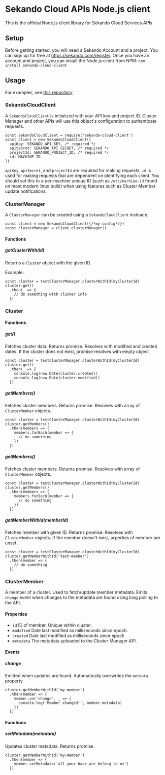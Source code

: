 # Sekando Cloud APIs Node.js client

This is the official Node.js client library for Sekando Cloud Services APIs

## Setup

Before getting started, you will need a Sekando Account and a project. You can sign up for free at <https://sekando.com/register>. Once you have an account and project, you can install the Node.js client from NPM: `npm install sekando-cloud-client`


## Usage

For examples, see [this repository](https://github.com/sekando/cluster-manager-digitalocean-example)

### SekandoCloudClient

A `SekandoCloudClient` is initialized with your API key and project ID. Cluster Manager and other APIs will use this object's configuration to authenticate requests.

````
const SekandoCloudClient = require('sekando-cloud-client')
const client = new SekandoCloudClient({
  apiKey: SEKANDO_API_KEY, /* required */
  apiSecret: SEKANDO_API_SECRET, /* required */
  projectId: SEKANDO_PROJECT_ID, /* required */
  id: MACHINE_ID
})
````

`apiKey`, `apiSecret`, and `projectId` are required for making requests. `id` is used for making requests that are dependent on identifying each client. You should set this to a per-machine unique ID (such as `/etc/machine-id` found on most modern linux build) when using features such as Cluster Member update notifications.

### ClusterManager

A `ClusterManager` can be created using a `SekandoCloudClient` instnace.

````
const client = new SekandoCloudClient({/*my config*/})
const clusterManager = client.clusterManager()
````

#### Functions

##### getClusterWith(id)

Returns a `Cluster` object with the given ID.

Example:

````
const cluster = testClusterManager.clusterWithId(myClusterId)
cluster.get()
  .then(_ => {
    // do something with cluster info
  })
````

### Cluster

#### Functions

##### get()

Fetches cluster data. Returns promise. Resolves with modified and created dates. If the cluster does not exist, promise resolves with empty object

````
const cluster = testClusterManager.clusterWithId(myClusterId)
cluster.get()
  .then(_ => {
    console.log(new Date(cluster.created))
    console.log(new Date(cluster.modified))
  })
````

##### getMembers() 

Fetches cluster members. Returns promise. Resolves with array of `ClusterMember` objects.

````
const cluster = testClusterManager.clusterWithId(myClusterId)
cluster.getMembers()
  .then(members => {
    members.forEach(member => {
      // do something
    })
  })
````

##### getMembers() 

Fetches cluster members. Returns promise. Resolves with array of `ClusterMember` objects.

````
const cluster = testClusterManager.clusterWithId(myClusterId)
cluster.getMembers()
  .then(members => {
    members.forEach(member => {
      // do something
    })
  })
````

##### getMemberWithId(memberId) 

Fetches member with given ID. Returns promise. Resolves with `ClusterMember` objects. If the member doesn't exist, prperties of member are unset.

````
const cluster = testClusterManager.clusterWithId(myClusterId)
cluster.getMemberWithId('test-member')
  .then(member => {
    // do something
  })
````

### ClusterMember

A member of a cluster. Used to fetch/update member metadata. Emits `change` event when changes to the metadata are found using long polling to the API.

#### Properties

- `id` ID of member. Unique within cluster.
- `modified` Date last modified as milliseconds since epoch.
- `created` Date last modified as milliseconds since epoch.
- `metadata` The metadata uploaded to the Cluster Manager API.

#### Events

##### change

Emitted when updates are found. Automatically overwrites the `metdata` property

````
cluster.getMemberWithId('my-member')
  .then(member => {
    member.on('change', _ => {
      console.log('Member changed!', member.metadata)
    })
  })
````

#### Functions

##### setMetadata(metadata)

Updates cluster metadata. Returns promise.

````
cluster.getMemberWithId('my-member')
  .then(member => {
    member.setMetadata('all your base are belong to us')
  })
````
